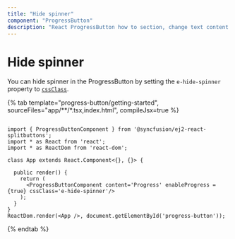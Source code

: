 ```yaml
---
title: "Hide spinner"
component: "ProgressButton"
description: "React ProgressButton how to section, change text content and styles, hide spinner, customize progress."
---
```


# Hide spinner

You can hide spinner in the ProgressButton by setting the `e-hide-spinner` property to [`cssClass`](../../api/progress-button#cssClass).

{% tab template="progress-button/getting-started", sourceFiles="app/**/*.tsx,index.html", compileJsx=true %}

```tsx

import { ProgressButtonComponent } from '@syncfusion/ej2-react-splitbuttons';
import * as React from 'react';
import * as ReactDom from 'react-dom';

class App extends React.Component<{}, {}> {

  public render() {
    return (
      <ProgressButtonComponent content='Progress' enableProgress = {true} cssClass='e-hide-spinner'/>
    );
  }
}
ReactDom.render(<App />, document.getElementById('progress-button'));

```

{% endtab %}